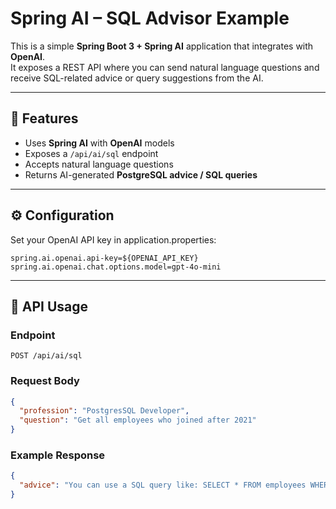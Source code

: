 # Spring AI – SQL Advisor Example

This is a simple **Spring Boot 3 + Spring AI** application that integrates with **OpenAI**.  
It exposes a REST API where you can send natural language questions and receive SQL-related advice or query suggestions from the AI.

---

## 🚀 Features
- Uses **Spring AI** with **OpenAI** models
- Exposes a `/api/ai/sql` endpoint
- Accepts natural language questions
- Returns AI-generated **PostgreSQL advice / SQL queries**

--- 

## ⚙️ Configuration

Set your OpenAI API key in application.properties:
```
spring.ai.openai.api-key=${OPENAI_API_KEY}
spring.ai.openai.chat.options.model=gpt-4o-mini
```

---

## 📡 API Usage
### Endpoint
```
POST /api/ai/sql
```
### Request Body
```json
{
  "profession": "PostgresSQL Developer",
  "question": "Get all employees who joined after 2021"
}
```
### Example Response
```json
{
  "advice": "You can use a SQL query like: SELECT * FROM employees WHERE join_date > '2021-12-31';"
}
```